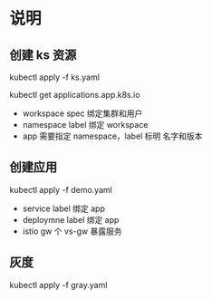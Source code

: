 # 说明

## 创建 ks 资源

kubectl apply -f ks.yaml

kubectl get applications.app.k8s.io

- workspace spec 绑定集群和用户
- namespace label 绑定 workspace
- app 需要指定 namespace，label 标明 名字和版本

## 创建应用

kubectl apply -f demo.yaml

- service label 绑定 app
- deploymne label 绑定 app
- istio gw 个 vs-gw 暴露服务

## 灰度

kubectl apply -f gray.yaml

